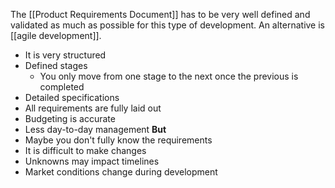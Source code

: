 The [[Product Requirements Document]] has to be very well defined and validated as much as possible for this type of development. An alternative is [[agile development]]. 

- It is very structured
- Defined stages
	- You only move from one stage to the next once the previous is completed
- Detailed specifications
- All requirements are fully laid out
- Budgeting is accurate
- Less day-to-day management
**But**
- Maybe you don't fully know the requirements
- It is difficult to make changes
- Unknowns may impact timelines
- Market conditions change during development